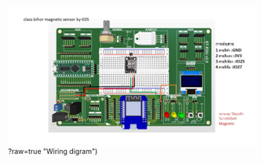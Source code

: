 ![Alt text](https://github.com/summation2009/ST_EDU/blob/main/Examples%20ST-EDU/37%20Sensor%20IN%201/class_bihor_magnetic_sensor_ky-035/IMG.jpg)?raw=true "Wiring digram")
